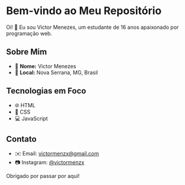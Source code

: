 # Bem-vindo ao Meu Repositório

Oi! 👋 Eu sou Victor Menezes, um estudante de 16 anos apaixonado por programação web.

## Sobre Mim

- 👦 **Nome:** Victor Menezes
- 📍 **Local:** Nova Serrana, MG, Brasil

## Tecnologias em Foco

- 🌐 HTML
- 🎨 CSS
- 💻 JavaScript

## Contato

- ✉️ Email: victormenzx@gmail.com
- 📷 Instagram: [@victormenzx](https://www.instagram.com/victormenzx/)

Obrigado por passar por aqui!
